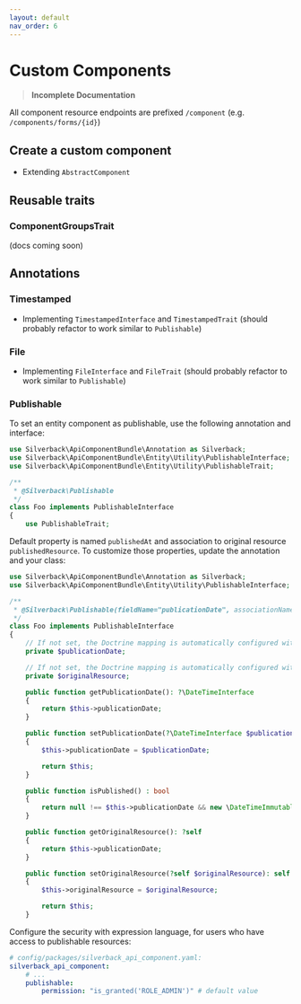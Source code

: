 ```yaml
---
layout: default
nav_order: 6
---
```

# Custom Components

> __Incomplete Documentation__

All component resource endpoints are prefixed `/component` (e.g. `/components/forms/{id}`)

## Create a custom component

- Extending `AbstractComponent`

## Reusable traits

### ComponentGroupsTrait

(docs coming soon)

## Annotations

### Timestamped

- Implementing `TimestampedInterface` and `TimestampedTrait` (should probably refactor to work similar to `Publishable`)

### File

- Implementing `FileInterface` and `FileTrait` (should probably refactor to work similar to `Publishable`)

### Publishable

To set an entity component as publishable, use the following annotation and interface:

```php
use Silverback\ApiComponentBundle\Annotation as Silverback;
use Silverback\ApiComponentBundle\Entity\Utility\PublishableInterface;
use Silverback\ApiComponentBundle\Entity\Utility\PublishableTrait;

/**
 * @Silverback\Publishable
 */
class Foo implements PublishableInterface
{
    use PublishableTrait;
```

Default property is named `publishedAt` and association to original resource `publishedResource`. To customize those
properties, update the annotation and your class:

```php
use Silverback\ApiComponentBundle\Annotation as Silverback;
use Silverback\ApiComponentBundle\Entity\Utility\PublishableInterface;

/**
 * @Silverback\Publishable(fieldName="publicationDate", associationName="originalResource")
 */
class Foo implements PublishableInterface
{
    // If not set, the Doctrine mapping is automatically configured with type="date" nullable
    private $publicationDate;

    // If not set, the Doctrine mapping is automatically configured with OneToOne self-referenced association nullable
    private $originalResource;

    public function getPublicationDate(): ?\DateTimeInterface
    {
        return $this->publicationDate;
    }

    public function setPublicationDate(?\DateTimeInterface $publicationDate): self
    {
        $this->publicationDate = $publicationDate;

        return $this;
    }

    public function isPublished() : bool
    {
        return null !== $this->publicationDate && new \DateTimeImmutable() >= $this->publicationDate;
    }

    public function getOriginalResource(): ?self
    {
        return $this->publicationDate;
    }

    public function setOriginalResource(?self $originalResource): self
    {
        $this->originalResource = $originalResource;

        return $this;
    }
```

Configure the security with expression language, for users who have access to publishable resources:

```yaml
# config/packages/silverback_api_component.yaml:
silverback_api_component:
    # ...
    publishable:
        permission: "is_granted('ROLE_ADMIN')" # default value
```
